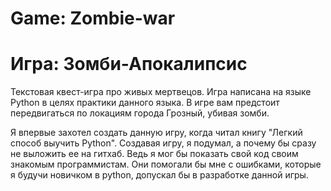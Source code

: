 # Game: Zombie-war
# Игра: Зомби-Апокалипсис

Текстовая квест-игра про живых мертвецов. Игра написана на языке Python в целях практики данного языка.
В игре вам предстоит передвигаться по локациям города Грозный, убивая зомби.

Я впервые захотел создать данную игру, когда читал книгу "Легкий способ выучить Python". Создавая игру, я подумал, а почему бы сразу не выложить ее на гитхаб. Ведь я мог бы показать свой код своим знакомым программистам. Они помогали бы мне с ошибками, которые я будучи новичком в python, допускал бы в разработке данной игры.
